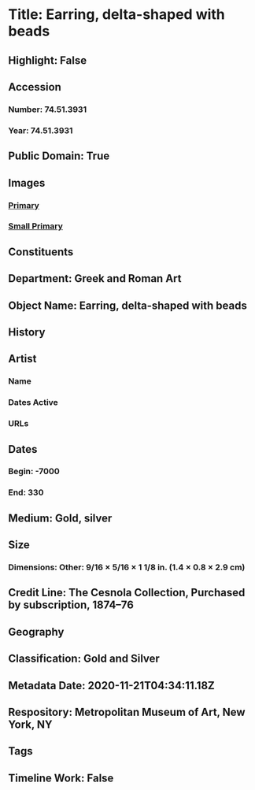 # Title: Earring, delta-shaped with beads
## Highlight: False
## Accession
### Number: 74.51.3931
### Year: 74.51.3931
## Public Domain: True
## Images
### [Primary](https://images.metmuseum.org/CRDImages/gr/original/sf74513931.jpg)
### [Small Primary](https://images.metmuseum.org/CRDImages/gr/web-large/sf74513931.jpg)
## Constituents
## Department: Greek and Roman Art
## Object Name: Earring, delta-shaped with beads
## History
## Artist
### Name
### Dates Active
### URLs
## Dates
### Begin: -7000
### End: 330
## Medium: Gold, silver
## Size
### Dimensions: Other: 9/16 × 5/16 × 1 1/8 in. (1.4 × 0.8 × 2.9 cm)
## Credit Line: The Cesnola Collection, Purchased by subscription, 1874–76
## Geography
## Classification: Gold and Silver
## Metadata Date: 2020-11-21T04:34:11.18Z
## Respository: Metropolitan Museum of Art, New York, NY
## Tags
## Timeline Work: False
